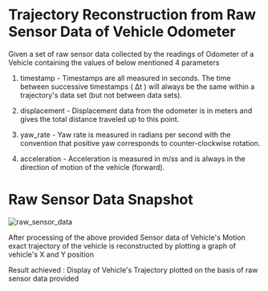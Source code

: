 # Trajectory Reconstruction from Raw Sensor Data of Vehicle Odometer

Given a set of raw sensor data collected by the readings of Odometer of a Vehicle containing the values of below mentioned 4 parameters

1) timestamp - Timestamps are all measured in seconds. The time between successive timestamps ( Δt ) will always be the same within a trajectory's data set (but not between data sets).

2) displacement - Displacement data from the odometer is in meters and gives the total distance traveled up to this point.

3) yaw_rate - Yaw rate is measured in radians per second with the convention that positive yaw corresponds to counter-clockwise rotation.

4) acceleration - Acceleration is measured in  m/ss  and is always in the direction of motion of the vehicle (forward).

# Raw Sensor Data Snapshot

![raw_sensor_data](https://user-images.githubusercontent.com/25223180/46579149-8b0aa280-ca29-11e8-808a-50228226a135.PNG)


After processing of the above provided Sensor data of Vehicle's Motion exact trajectory of the vehicle is reconstructed by plotting a graph of vehicle's X and Y position 


Result achieved : Display of Vehicle's Trajectory plotted on the basis of raw sensor data provided
